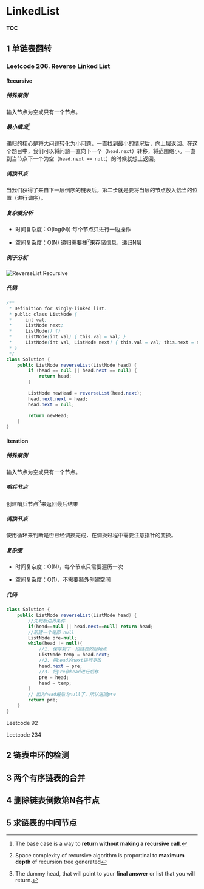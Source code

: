 # LinkedList

__TOC__



## 1 单链表翻转

### [Leetcode 206. Reverse Linked List](https://leetcode.com/problems/reverse-linked-list/)

#### Recursive

##### 特殊案例

输入节点为空或只有一个节点。

##### 最小情况[^1]

递归的核心是将大问题转化为小问题，一直找到最小的情况后，向上层返回。在这个题目中，我们可以将问题一直向下一个（`head.next`）转移，将范围缩小。一直到当节点下一个为空（`head.next == null`）的时候就想上返回。

##### 调换节点

当我们获得了来自下一层倒序的链表后，第二步就是要将当层的节点放入恰当的位置（进行调序）。

##### 复杂度分析

- 时间复杂度：O(log(N)) 每个节点只进行一边操作

- 空间复杂度：O(N) 递归需要栈[^2]来存储信息，递归N层

##### 例子分析

![ReverseList Recursive](https://zexi-typora.oss-cn-beijing.aliyuncs.com/picgo/ReverseList%20Recursive%20(1).png)

##### 代码

```java
/**
 * Definition for singly-linked list.
 * public class ListNode {
 *     int val;
 *     ListNode next;
 *     ListNode() {}
 *     ListNode(int val) { this.val = val; }
 *     ListNode(int val, ListNode next) { this.val = val; this.next = next; }
 * }
 */
class Solution {
    public ListNode reverseList(ListNode head) {
        if (head == null || head.next == null) {
            return head;
        }
        
        ListNode newHead = reverseList(head.next);
        head.next.next = head;
        head.next = null;
        
        return newHead;
    }
}
```



#### Iteration

##### 特殊案例

输入节点为空或只有一个节点。

##### 哨兵节点

创建哨兵节点[^3]来返回最后结果

##### 调换节点

使用循环来判断是否已经调换完成，在调换过程中需要注意指针的变换。

##### 复杂度

- 时间复杂度：O(N)，每个节点只需要遍历一次

- 空间复杂度：O(1)，不需要额外创建空间

##### 代码

```java
class Solution {
    public ListNode reverseList(ListNode head) {
        //先判断边界条件
        if(head==null || head.next==null) return head;
        //新建一个尾部 null
        ListNode pre=null;
        while(head != null){
            //1. 保存剩下一段链表的起始点
            ListNode temp = head.next;
            //2. 把head的next进行更改
            head.next = pre;
            //3. 把pre和head进行后移
            pre = head;
            head = temp;
        }
        // 因为head最后为null了，所以返回pre
        return pre;
    }
}
```

Leetcode 92

Leetcode 234



## 2 链表中环的检测

## 3 两个有序链表的合并

## 4 删除链表倒数第N各节点

## 5 求链表的中间节点







[^1]: The base case is a way to **return without making a recursive call**.
[^2]: Space complexity of recursive algorithm is proportinal to **maximum depth** of recursion tree generated
[^3]: The dummy head, that will point to your **final answer** or list that you will return.

